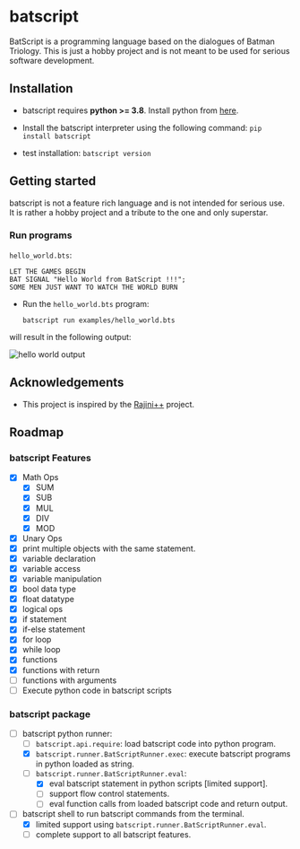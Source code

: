 # batscript

<!-- ![banner_thin](https://user-images.githubusercontent.com/6749212/168450764-5ae486d8-8299-4425-b51d-cf3b9538efb2.png)



[![GitHub Workflow Status](https://img.shields.io/github/workflow/status/aadhithya/batscript/Test%20and%20Release?logo=Github%20Actions&logoColor=%23fff&style=flat-square)](https://github.com/aadhithya/batscript/actions/workflows/release.yml)
[![GitHub issues](https://img.shields.io/github/issues/aadhithya/batscript?style=flat-square)](https://github.com/aadhithya/batscript/issues)
[![GitHub release (latest SemVer)](https://img.shields.io/github/v/release/aadhithya/batscript?logo=semantic%20release&style=flat-square)](https://pypi.org/project/batscript/)
![GitHub Release Date](https://img.shields.io/github/release-date/aadhithya/batscript?logo=semantic%20release&style=flat-square)
![PyPI - Python Version](https://img.shields.io/pypi/pyversions/batscript?logo=PyPI&logoColor=%23eaeaea&style=flat-square)
![PyPI - License](https://img.shields.io/pypi/l/batscript?style=flat-square)
![GitHub commits since latest release (by SemVer)](https://img.shields.io/github/commits-since/aadhithya/batscript/latest/master?style=flat-square)


[![Twitter Follow](https://img.shields.io/twitter/follow/asankar96?style=social)](https://twitter.com/asankar96)
[![GitHub followers](https://img.shields.io/github/followers/aadhithya?style=social)](https://github.com/aadhithya) -->


BatScript is a programming language based on the dialogues of Batman Triology. This is just a hobby project and is not meant to be used for serious software development.

## Installation
- batscript requires **python >= 3.8**. Install python from [here](https://www.python.org/downloads/).
- Install the batscript interpreter using the following command:
  `pip install batscript`

- test installation: `batscript version`

## Getting started

batscript is not a feature rich language and is not intended for serious use. It is rather a hobby project and a tribute to the one and only superstar.

### Run programs
`hello_world.bts`:
```
LET THE GAMES BEGIN
BAT SIGNAL "Hello World from BatScript !!!";
SOME MEN JUST WANT TO WATCH THE WORLD BURN
```
- Run the `hello_world.bts` program:

  `batscript run examples/hello_world.bts`

will result in the following output:

![hello world output](./imgs/hello-out.png)

## Acknowledgements
<!-- - A lot of learnings from [DIVSPL](https://github.com/di/divspl) and its accompanying [pycon talk](https://www.youtube.com/watch?v=ApgUrtCrmV8).
- A lot of learnings from [this pycon talk](https://www.youtube.com/watch?v=LCslqgM48D4&t=1388s) by [Alex Gaynor](alex).
- Workflows setup based on [poetry_pypi_template](https://github.com/a-parida12/poetry_pypi_template). -->
- This project is inspired by the [Rajini++](https://github.com/aadhithya/batscript) project.

## Roadmap
### batscript Features
- [x] Math Ops
  - [x] SUM
  - [x] SUB
  - [x] MUL
  - [x] DIV
  - [x] MOD
- [x] Unary Ops
- [x] print multiple objects with the same statement.
- [x] variable declaration
- [x] variable access
- [x] variable manipulation
- [x] bool data type
- [x] float datatype
- [x] logical ops
- [x] if statement
- [x] if-else statement
- [x] for loop
- [x] while loop
- [x] functions
- [x] functions with return
- [ ] functions with arguments
- [ ] Execute python code in batscript scripts
### batscript package
- [ ] batscript python runner:
  - [ ] `batscript.api.require`: load batscript code into python program.
  - [x] `batscript.runner.BatScriptRunner.exec`: execute batscript programs in python loaded as string.
  - [ ] `batscript.runner.BatScriptRunner.eval`:
    - [x] eval batscript statement in python scripts [limited support].
    - [ ] support flow control statements.
    - [ ] eval function calls from loaded batscript code and return output.
- [ ] batscript shell to run batscript commands from the terminal.
  - [x] limited support using `batscript.runner.BatScriptRunner.eval`.
  - [ ] complete support to all batscript features.

<!-- ### General
- [x] Add tests.
- [x] semantic releases. -->
